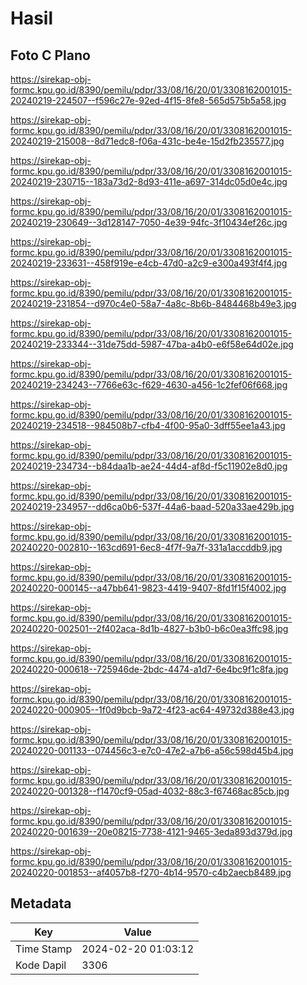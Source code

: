 # Hasil

## Foto C Plano

https://sirekap-obj-formc.kpu.go.id/8390/pemilu/pdpr/33/08/16/20/01/3308162001015-20240219-224507--f596c27e-92ed-4f15-8fe8-565d575b5a58.jpg

https://sirekap-obj-formc.kpu.go.id/8390/pemilu/pdpr/33/08/16/20/01/3308162001015-20240219-215008--8d71edc8-f06a-431c-be4e-15d2fb235577.jpg

https://sirekap-obj-formc.kpu.go.id/8390/pemilu/pdpr/33/08/16/20/01/3308162001015-20240219-230715--183a73d2-8d93-411e-a697-314dc05d0e4c.jpg

https://sirekap-obj-formc.kpu.go.id/8390/pemilu/pdpr/33/08/16/20/01/3308162001015-20240219-230649--3d128147-7050-4e39-94fc-3f10434ef26c.jpg

https://sirekap-obj-formc.kpu.go.id/8390/pemilu/pdpr/33/08/16/20/01/3308162001015-20240219-233631--458f919e-e4cb-47d0-a2c9-e300a493f4f4.jpg

https://sirekap-obj-formc.kpu.go.id/8390/pemilu/pdpr/33/08/16/20/01/3308162001015-20240219-231854--d970c4e0-58a7-4a8c-8b6b-8484468b49e3.jpg

https://sirekap-obj-formc.kpu.go.id/8390/pemilu/pdpr/33/08/16/20/01/3308162001015-20240219-233344--31de75dd-5987-47ba-a4b0-e6f58e64d02e.jpg

https://sirekap-obj-formc.kpu.go.id/8390/pemilu/pdpr/33/08/16/20/01/3308162001015-20240219-234243--7766e63c-f629-4630-a456-1c2fef06f668.jpg

https://sirekap-obj-formc.kpu.go.id/8390/pemilu/pdpr/33/08/16/20/01/3308162001015-20240219-234518--984508b7-cfb4-4f00-95a0-3dff55ee1a43.jpg

https://sirekap-obj-formc.kpu.go.id/8390/pemilu/pdpr/33/08/16/20/01/3308162001015-20240219-234734--b84daa1b-ae24-44d4-af8d-f5c11902e8d0.jpg

https://sirekap-obj-formc.kpu.go.id/8390/pemilu/pdpr/33/08/16/20/01/3308162001015-20240219-234957--dd6ca0b6-537f-44a6-baad-520a33ae429b.jpg

https://sirekap-obj-formc.kpu.go.id/8390/pemilu/pdpr/33/08/16/20/01/3308162001015-20240220-002810--163cd691-6ec8-4f7f-9a7f-331a1accddb9.jpg

https://sirekap-obj-formc.kpu.go.id/8390/pemilu/pdpr/33/08/16/20/01/3308162001015-20240220-000145--a47bb641-9823-4419-9407-8fd1f15f4002.jpg

https://sirekap-obj-formc.kpu.go.id/8390/pemilu/pdpr/33/08/16/20/01/3308162001015-20240220-002501--2f402aca-8d1b-4827-b3b0-b6c0ea3ffc98.jpg

https://sirekap-obj-formc.kpu.go.id/8390/pemilu/pdpr/33/08/16/20/01/3308162001015-20240220-000618--725946de-2bdc-4474-a1d7-6e4bc9f1c8fa.jpg

https://sirekap-obj-formc.kpu.go.id/8390/pemilu/pdpr/33/08/16/20/01/3308162001015-20240220-000905--1f0d9bcb-9a72-4f23-ac64-49732d388e43.jpg

https://sirekap-obj-formc.kpu.go.id/8390/pemilu/pdpr/33/08/16/20/01/3308162001015-20240220-001133--074456c3-e7c0-47e2-a7b6-a56c598d45b4.jpg

https://sirekap-obj-formc.kpu.go.id/8390/pemilu/pdpr/33/08/16/20/01/3308162001015-20240220-001328--f1470cf9-05ad-4032-88c3-f67468ac85cb.jpg

https://sirekap-obj-formc.kpu.go.id/8390/pemilu/pdpr/33/08/16/20/01/3308162001015-20240220-001639--20e08215-7738-4121-9465-3eda893d379d.jpg

https://sirekap-obj-formc.kpu.go.id/8390/pemilu/pdpr/33/08/16/20/01/3308162001015-20240220-001853--af4057b8-f270-4b14-9570-c4b2aecb8489.jpg


## Metadata

| Key        | Value               |
| ---------- | ------------------- |
| Time Stamp | 2024-02-20 01:03:12 |
| Kode Dapil | 3306                |



